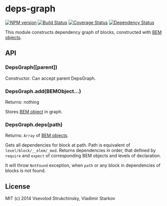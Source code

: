 # deps-graph

[![NPM version][npm-image]][npm-url] [![Build Status][travis-image]][travis-url] [![Coverage Status][coveralls-image]][coveralls-url] [![Dependency Status][depstat-image]][depstat-url]

This module constructs dependency graph of blocks, constructed with [BEM objects](https://github.com/floatdrop/gulp-bem#bem-object).

## API

### DepsGraph([parent])

Constructor. Can accept parent DepsGraph.

### DepsGraph.add(BEMObject...)
Returns: nothing  

Stores [BEM object](https://github.com/floatdrop/gulp-bem#bem-object) in graph.

### DepsGraph.deps(path)
Returns: `Array` of [BEM objects](https://github.com/floatdrop/gulp-bem#bem-object).

Gets all dependencies for block at path. Path is equivalent of `level/block/__elem/_mod`. Returns dependencies in order, that defined by `require` and `expect` of corresponding BEM objects and levels of declaration.

It will throw `NotFound` exception, when `path` or any block in dependencies of blocks is not found.

## License

MIT (c) 2014 Vsevolod Strukchinsky, Vladimir Starkov

[npm-url]: https://npmjs.org/package/deps-graph
[npm-image]: http://img.shields.io/npm/v/deps-graph.svg?style=flat

[travis-url]: http://travis-ci.org/floatdrop/deps-graph
[travis-image]: http://img.shields.io/travis/floatdrop/deps-graph.svg?branch=master&style=flat

[depstat-url]: https://david-dm.org/floatdrop/deps-graph
[depstat-image]: http://img.shields.io/david/floatdrop/deps-graph.svg?style=flat

[coveralls-url]: https://coveralls.io/r/floatdrop/deps-graph
[coveralls-image]: http://img.shields.io/coveralls/floatdrop/deps-graph.svg?style=flat
